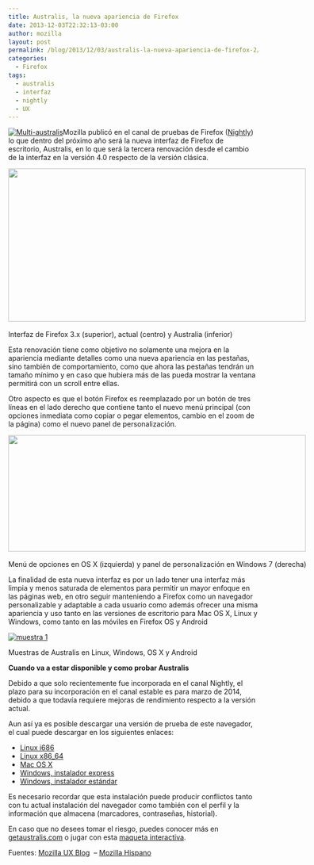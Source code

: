 ```yaml
---
title: Australis, la nueva apariencia de Firefox
date: 2013-12-03T22:32:13-03:00
author: mozilla
layout: post
permalink: /blog/2013/12/03/australis-la-nueva-apariencia-de-firefox-2/
categories:
  - Firefox
tags:
  - australis
  - interfaz
  - nightly
  - UX
---
```

[<img class="aligncenter size-large wp-image-300" alt="Multi-australis" src="/images/2013/11/Multi-australis-600x381.jpg" width="600" height="381" srcset="/images/2013/11/Multi-australis-600x381.jpg 600w, /images/2013/11/Multi-australis-252x160.jpg 252w, /images/2013/11/Multi-australis.jpg 1650w" sizes="(max-width: 600px) 100vw, 600px" />](/images/2013/11/Multi-australis.jpg)Mozilla publicó en el canal de pruebas de Firefox ([Nightly](https://nightly.mozilla.org)) lo que dentro del próximo año será la nueva interfaz de Firefox de escritorio, Australis, en lo que será la tercera renovación desde el cambio de la interfaz en la versión 4.0 respecto de la versión clásica.

<!--more-->

<div id="attachment_301" style="width: 610px" class="wp-caption aligncenter">
  <a href="/images/2013/11/Captura-1.png"><img aria-describedby="caption-attachment-301" class=" wp-image-301" alt="" src="/images/2013/11/Captura-1-600x309.png" width="600" height="309" srcset="/images/2013/11/Captura-1-600x309.png 600w, /images/2013/11/Captura-1-252x130.png 252w, /images/2013/11/Captura-1.png 705w" sizes="(max-width: 600px) 100vw, 600px" /></a>
  
  <p id="caption-attachment-301" class="wp-caption-text">
    Interfaz de Firefox 3.x (superior), actual (centro) y Australia (inferior)
  </p>
</div>

Esta renovación tiene como objetivo no solamente una mejora en la apariencia mediante detalles como una nueva apariencia en las pestañas, sino también de comportamiento, como que ahora las pestañas tendrán un tamaño mínimo y en caso que hubiera más de las pueda mostrar la ventana permitirá con un scroll entre ellas.

Otro aspecto es que el botón Firefox es reemplazado por un botón de tres líneas en el lado derecho que contiene tanto el nuevo menú principal (con opciones inmediata como copiar o pegar elementos, cambio en el zoom de la página) como el nuevo panel de personalización.

<div id="attachment_302" style="width: 610px" class="wp-caption aligncenter">
  <a href="/images/2013/11/muestra-2.png"><img aria-describedby="caption-attachment-302" class=" wp-image-302" alt="" src="/images/2013/11/muestra-2-600x235.png" width="600" height="235" srcset="/images/2013/11/muestra-2-600x235.png 600w, /images/2013/11/muestra-2-252x99.png 252w, /images/2013/11/muestra-2.png 1420w" sizes="(max-width: 600px) 100vw, 600px" /></a>
  
  <p id="caption-attachment-302" class="wp-caption-text">
    Menú de opciones en OS X (izquierda) y panel de personalización en Windows 7 (derecha)
  </p>
</div>

La finalidad de esta nueva interfaz es por un lado tener una interfaz más limpia y menos saturada de elementos para permitir un mayor enfoque en las páginas web, en otro seguir manteniendo a Firefox como un navegador personalizable y adaptable a cada usuario como además ofrecer una misma apariencia y uso tanto en las versiones de escritorio para Mac OS X, Linux y Windows, como tanto en las móviles en Firefox OS y Android

<div id="attachment_305" style="width: 610px" class="wp-caption aligncenter">
  <a href="/images/2013/11/muestra-1.png"><img aria-describedby="caption-attachment-305" class=" wp-image-305" alt="muestra 1" src="/images/2013/11/muestra-1-600x1000.png" width="600" height="1000" srcset="/images/2013/11/muestra-1-600x1000.png 600w, /images/2013/11/muestra-1-252x420.png 252w, /images/2013/11/muestra-1.png 1134w" sizes="(max-width: 600px) 100vw, 600px" /></a>
  
  <p id="caption-attachment-305" class="wp-caption-text">
    Muestras de Australis en Linux, Windows, OS X y Android
  </p>
</div>

**Cuando va a estar disponible y como probar Australis**

Debido a que solo recientemente fue incorporada en el canal Nightly, el plazo para su incorporación en el canal estable es para marzo de 2014, debido a que todavía requiere mejoras de rendimiento respecto a la versión actual.

Aun así ya es posible descargar una versión de prueba de este navegador, el cual puede descargar en los siguientes enlaces:

  * <a href="https://ftp.mozilla.org/pub/mozilla.org/firefox/nightly/latest-mozilla-central-l10n/firefox-28.0a1.es-CL.linux-i686.tar.bz2" target="_blank">Linux i686</a>
  * <a href="https://ftp.mozilla.org/pub/mozilla.org/firefox/nightly/latest-mozilla-central-l10n/firefox-28.0a1.es-CL.linux-x86_64.tar.bz2" target="_blank">Linux x86_64</a>
  * <a href="https://ftp.mozilla.org/pub/mozilla.org/firefox/nightly/latest-mozilla-central-l10n/firefox-28.0a1.es-CL.mac.dmg" target="_blank">Mac OS X</a>
  * <a href="https://ftp.mozilla.org/pub/mozilla.org/firefox/nightly/latest-mozilla-central-l10n/firefox-28.0a1.es-CL.win32.installer-stub.exe" target="_blank">Windows, instalador express</a>
  * <a href="https://ftp.mozilla.org/pub/mozilla.org/firefox/nightly/latest-mozilla-central-l10n/firefox-28.0a1.es-CL.win32.installer.exe" target="_blank">Windows, instalador estándar</a>

Es necesario recordar que esta instalación puede producir conflictos tanto con tu actual instalación del navegador como también con el perfil y la información que almacena (marcadores, contraseñas, historial).

En caso que no desees tomar el riesgo, puedes conocer más en [getaustralis.com](http://getaustralis.com) o jugar con esta [maqueta interactiva](https://people.mozilla.org/~shorlander/mockups-interactive/australis-interactive-mockups/windows8.html).

Fuentes: <a title="Australis is landing in Firefox Nightly" href="https://blog.mozilla.org/ux/2013/11/australis-is-landing-in-firefox-nightly/" target="_blank">Mozilla UX Blog</a>  &#8211; <a title=" Australis ya llega a tu Firefox" href="https://www.mozilla-hispano.org/australis-ya-llega-a-tu-firefox/" target="_blank">Mozilla Hispano</a>